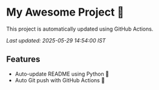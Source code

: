 # My Awesome Project 🚀

This project is automatically updated using GitHub Actions.

_Last updated: 2025-05-29 14:54:00 IST_

## Features
- Auto-update README using Python 🐍
- Auto Git push with GitHub Actions 🤖
